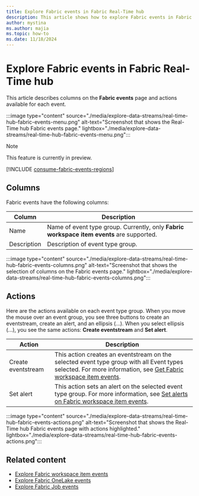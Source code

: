```yaml
---
title: Explore Fabric events in Fabric Real-Time hub
description: This article shows how to explore Fabric events in Fabric Real-Time hub. It provides details on the Fabric events page in the Real-Time hub user interface.
author: mystina
ms.author: majia
ms.topic: how-to
ms.date: 11/18/2024
---
```


# Explore Fabric events in Fabric Real-Time hub


This article describes columns on the **Fabric events** page and actions available for each event. 

:::image type="content" source="./media/explore-data-streams/real-time-hub-fabric-events-menu.png" alt-text="Screenshot that shows the Real-Time hub Fabric events page." lightbox="./media/explore-data-streams/real-time-hub-fabric-events-menu.png":::

> [!NOTE]
> This feature is currently in preview.

[!INCLUDE [consume-fabric-events-regions](./includes/consume-fabric-events-regions.md)]

## Columns

Fabric events have the following columns:

| Column | Description |
| ------ | ----------- |
| Name | Name of event type group. Currently, only **Fabric workspace item events** are supported.|
| Description | Description of event type group. |

:::image type="content" source="./media/explore-data-streams/real-time-hub-fabric-events-columns.png" alt-text="Screenshot that shows the selection of columns on the Fabric events page." lightbox="./media/explore-data-streams/real-time-hub-fabric-events-columns.png":::

## Actions

Here are the actions available on each event type group. When you move the mouse over an event group, you see three buttons to create an eventstream, create an alert, and an ellipsis (...). When you select ellipsis (...), you see the same actions: **Create eventstream** and **Set alert**.

| Action | Description |
| ------ | ----------- |
| Create eventstream | This action creates an eventstream on the selected event type group with all Event types selected. For more information, see [Get Fabric workspace item events](create-streams-fabric-workspace-item-events.md). |
| Set alert | This action sets an alert on the selected event type group. For more information, see [Set alerts on Fabric workspace item events](set-alerts-fabric-workspace-item-events.md). |

:::image type="content" source="./media/explore-data-streams/real-time-hub-fabric-events-actions.png" alt-text="Screenshot that shows the Real-Time hub Fabric events page with actions highlighted." lightbox="./media/explore-data-streams/real-time-hub-fabric-events-actions.png":::

## Related content
- [Explore Fabric workspace item events](explore-fabric-workspace-item-events.md)
- [Explore Fabric OneLake events](explore-fabric-onelake-events.md)
- [Explore Fabric Job events](explore-fabric-job-events.md)
